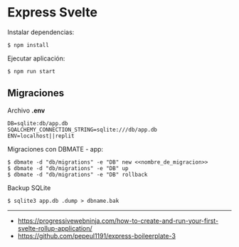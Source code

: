 # Express Svelte

Instalar dependencias:

    $ npm install

Ejecutar aplicación:

    $ npm run start

## Migraciones

Archivo <b>.env</b>

    DB=sqlite:db/app.db
    SQALCHEMY_CONNECTION_STRING=sqlite:///db/app.db
    ENV=localhost||replit

Migraciones con DBMATE - app:

    $ dbmate -d "db/migrations" -e "DB" new <<nombre_de_migracion>>
    $ dbmate -d "db/migrations" -e "DB" up
    $ dbmate -d "db/migrations" -e "DB" rollback

Backup SQLite

    $ sqlite3 app.db .dump > dbname.bak

---

+ https://progressivewebninja.com/how-to-create-and-run-your-first-svelte-rollup-application/
+ https://github.com/pepeul1191/express-boileerplate-3